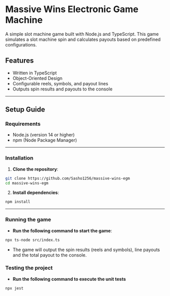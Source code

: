 # Massive Wins Electronic Game Machine

A simple slot machine game built with Node.js and TypeScript. This game simulates a slot machine spin and calculates payouts based on predefined configurations.

## Features
- Written in TypeScript
- Object-Oriented Design
- Configurable reels, symbols, and payout lines
- Outputs spin results and payouts to the console

---

## Setup Guide

### Requirements
- Node.js (version 14 or higher)
- npm (Node Package Manager)

---

### Installation

1. **Clone the repository**:
```bash
git clone https://github.com/Sasho1256/massive-wins-egm
cd massive-wins-egm
```

2. **Install dependencies**:
```bash
npm install
```

---

### Running the game

- **Run the following command to start the game**:
```bash
npx ts-node src/index.ts
```
- The game will output the spin results (reels and symbols), line payouts and the total payout to the console.

### Testing the project

- **Run the following command to execute the unit tests**
```bash
npx jest
```